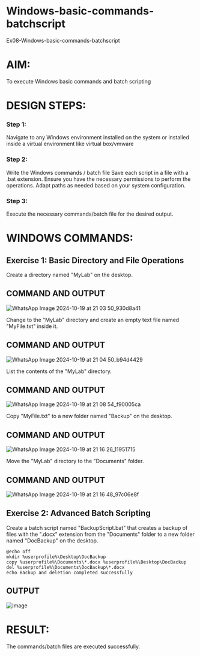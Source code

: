 # Windows-basic-commands-batchscript
Ex08-Windows-basic-commands-batchscript

# AIM:
To execute Windows basic commands and batch scripting

# DESIGN STEPS:

### Step 1:

Navigate to any Windows environment installed on the system or installed inside a virtual environment like virtual box/vmware 

### Step 2:

Write the Windows commands / batch file
Save each script in a file with a .bat extension.
Ensure you have the necessary permissions to perform the operations.
Adapt paths as needed based on your system configuration.
### Step 3:

Execute the necessary commands/batch file for the desired output. 




# WINDOWS COMMANDS:
## Exercise 1: Basic Directory and File Operations
Create a directory named "MyLab" on the desktop.


## COMMAND AND OUTPUT
![WhatsApp Image 2024-10-19 at 21 03 50_930d8a41](https://github.com/user-attachments/assets/04af23c9-8c9c-4b72-b3ad-53e25f7f63cf)


Change to the "MyLab" directory and create an empty text file named "MyFile.txt" inside it.


## COMMAND AND OUTPUT
![WhatsApp Image 2024-10-19 at 21 04 50_b94d4429](https://github.com/user-attachments/assets/2de17462-3202-42f4-bebb-65358cc1f022)


List the contents of the "MyLab" directory.


## COMMAND AND OUTPUT
![WhatsApp Image 2024-10-19 at 21 08 54_f90005ca](https://github.com/user-attachments/assets/d6d60ca5-e94b-44fd-aea1-37ba330c9195)

Copy "MyFile.txt" to a new folder named "Backup" on the desktop.

## COMMAND AND OUTPUT
![WhatsApp Image 2024-10-19 at 21 16 26_11951715](https://github.com/user-attachments/assets/bcabb224-9d97-4498-820c-63bd627f32cd)


Move the "MyLab" directory to the "Documents" folder.


## COMMAND AND OUTPUT
![WhatsApp Image 2024-10-19 at 21 16 48_97c06e8f](https://github.com/user-attachments/assets/e61f197b-24a4-4515-89af-e2de760476f2)



## Exercise 2: Advanced Batch Scripting
Create a batch script named "BackupScript.bat" that creates a backup of files with the ".docx" extension from the "Documents" folder to a new folder named "DocBackup" on the desktop.

```
@echo off
mkdir %userprofile%\Desktop\DocBackup
copy %userprofile%\Documents\*.docx %userprofile%\Desktop\DocBackup
del %userprofile%\Documents\DocBackup\*.docx
echo Backup and deletion completed successfully
```






## OUTPUT
![image](https://github.com/user-attachments/assets/901d3631-07e1-439b-8738-58b3c2d13530)








# RESULT:
The commands/batch files are executed successfully.

